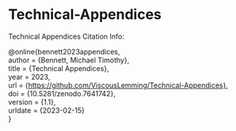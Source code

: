 # Technical-Appendices
Technical Appendices Citation Info:

@online{bennett2023appendices, \
     author = {Bennett, Michael Timothy}, \
     title = {Technical Appendices}, \
     year = 2023, \
     url = {https://github.com/ViscousLemming/Technical-Appendices}, \
     doi = {10.5281/zenodo.7641742}, \
     version = {1.1}, \
     urldate = {2023-02-15} \
}
